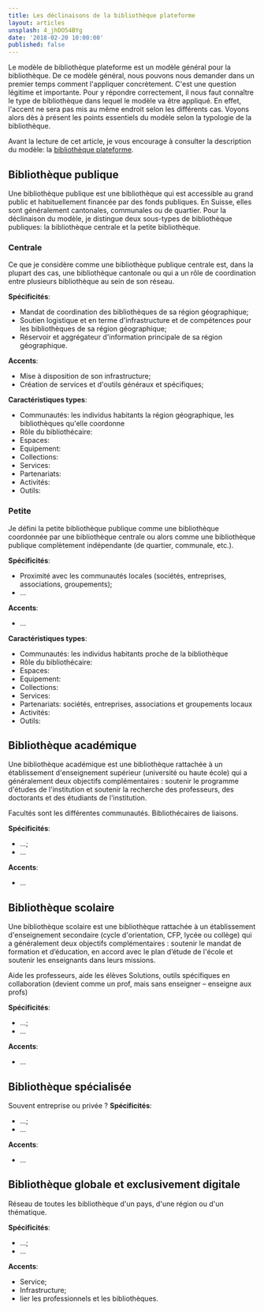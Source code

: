 ```yaml
---
title: Les déclinaisons de la bibliothèque plateforme
layout: articles
unsplash: 4_jhDO54BYg
date: '2018-02-20 10:00:00'
published: false
---
```


Le modèle de bibliothèque plateforme est un modèle général pour la bibliothèque. De ce modèle général, nous pouvons nous demander dans un premier temps comment l'appliquer concrètement. C'est une question légitime et importante. Pour y répondre correctement, il nous faut connaître le type de bibliothèque dans lequel le modèle va être appliqué. En effet, l'accent ne sera pas mis au même endroit selon les différents cas. Voyons alors dès à présent les points essentiels du modèle selon la typologie de la bibliothèque.

<at-callout type="block">Avant la lecture de cet article, je vous encourage à consulter la description du modèle: la <a href="{{siteUrl}}/publications/2018-tb-bibliotheque-plateforme/">bibliothèque plateforme</a>.</at-callout>

## Bibliothèque publique
Une bibliothèque publique est une bibliothèque qui est accessible au grand public et habituellement financée par des fonds publiques. En Suisse, elles sont généralement cantonales, communales ou de quartier. Pour la déclinaison du modèle, je distingue deux sous-types de bibliothèque publiques: la bibliothèque centrale et la petite bibliothèque.

### Centrale
Ce que je considère comme une bibliothèque publique centrale est, dans la plupart des cas, une bibliothèque cantonale ou qui a un rôle de coordination entre plusieurs bibliothèque au sein de son réseau.

**Spécificités**:
- Mandat de coordination des bibliothèques de sa région géographique;
- Soutien logistique et en terme d'infrastructure et de compétences pour les bibliothèques de sa région géographique;
- Réservoir et aggrégateur d'information principale de sa région géographique.

**Accents**:
- Mise à disposition de son infrastructure;
- Création de services et d'outils généraux et spécifiques;

**Caractéristiques types**:
- Communautés: les individus habitants la région géographique, les bibliothèques qu'elle coordonne
- Rôle du bibliothécaire:
- Espaces:
- Equipement:
- Collections:
- Services:
- Partenariats:
- Activités:
- Outils:

### Petite
Je défini la petite bibliothèque publique comme une bibliothèque coordonnée par une bibliothèque centrale ou alors comme une bibliothèque publique complètement indépendante (de quartier, communale, etc.).

**Spécificités**:
- Proximité avec les communautés locales (sociétés, entreprises, associations, groupements);
- …

**Accents**:
- …

**Caractéristiques types**:
- Communautés: les individus habitants proche de la bibliothèque
- Rôle du bibliothécaire:
- Espaces:
- Equipement:
- Collections:
- Services:
- Partenariats: sociétés, entreprises, associations et groupements locaux
- Activités:
- Outils:

## Bibliothèque académique
Une bibliothèque académique est une bibliothèque rattachée à un établissement d'enseignement supérieur (université ou haute école) qui a généralement deux objectifs complémentaires : soutenir le programme d'études de l'institution et soutenir la recherche des professeurs, des doctorants et des étudiants de l'institution.

Facultés sont les différentes communautés.
Bibliothécaires de liaisons.

**Spécificités**:
- …;
- …

**Accents**:
- …

## Bibliothèque scolaire
Une bibliothèque scolaire est une bibliothèque rattachée à un établissement d'enseignement secondaire (cycle d'orientation, CFP, lycée ou collège) qui a généralement deux objectifs complémentaires : soutenir le mandat de formation et d’éducation, en
accord avec le plan d’étude de l'école et soutenir les enseignants dans leurs missions.

Aide les professeurs, aide les élèves
Solutions, outils spécifiques en collaboration (devient comme un prof, mais sans enseigner – enseigne aux profs)

**Spécificités**:
- …;
- …

**Accents**:
- …

## Bibliothèque spécialisée
Souvent entreprise ou privée
?
**Spécificités**:
- …;
- …

**Accents**:
- …

## Bibliothèque globale et exclusivement digitale
Réseau de toutes les bibliothèque d'un pays, d'une région ou d'un thématique.

**Spécificités**:
- …;
- …

**Accents**:
- Service;
- Infrastructure;
- lier les professionnels et les bibliothèques.
